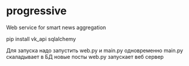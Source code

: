 # progressive
Web service for smart news aggregation

pip install vk_api sqlalchemy


Для запуска надо запустить web.py и main.py одновременно
main.py скаладывает в БД новые посты
web.py запускает веб сервер